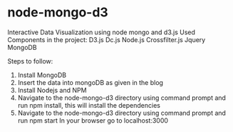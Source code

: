 # node-mongo-d3
Interactive Data Visualization using node mongo and d3.js
Used Components in the project:
D3.js
Dc.js
Node.js
Crossfilter.js
Jquery
MongoDB

Steps to follow:

1. Install MongoDB
2. Insert the data into mongoDB as given in the blog
3. Install Nodejs and NPM
4. Navigate to the node-mongo-d3 directory using command prompt and run npm install, this will install the dependencies
5. Navigate to the node-mongo-d3 directory using command prompt and run npm start
   In your browser go to localhost:3000
